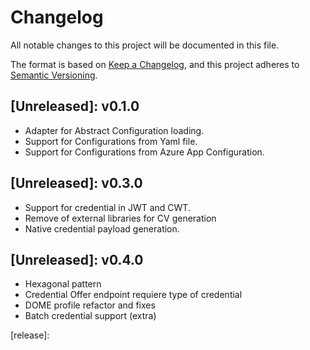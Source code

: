 # Changelog
All notable changes to this project will be documented in this file.

The format is based on [Keep a Changelog](https://keepachangelog.com/en/1.0.0/),
and this project adheres to [Semantic Versioning](https://semver.org/spec/v2.0.0.html).

## [Unreleased]: v0.1.0
- Adapter for Abstract Configuration loading.
- Support for Configurations from Yaml file.
- Support for Configurations from Azure App Configuration.

## [Unreleased]: v0.3.0
- Support for credential in JWT and CWT.
- Remove of external libraries for CV generation
- Native credential payload generation.

## [Unreleased]: v0.4.0
- Hexagonal pattern
- Credential Offer endpoint requiere type of credential
- DOME profile refactor and fixes
- Batch credential support (extra)

[release]:
